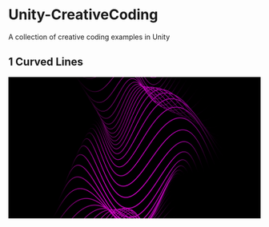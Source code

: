 # Unity-CreativeCoding
 A collection of creative coding examples in Unity

## 1 Curved Lines

![Screenshot](1_Curved_Lines.jpg)